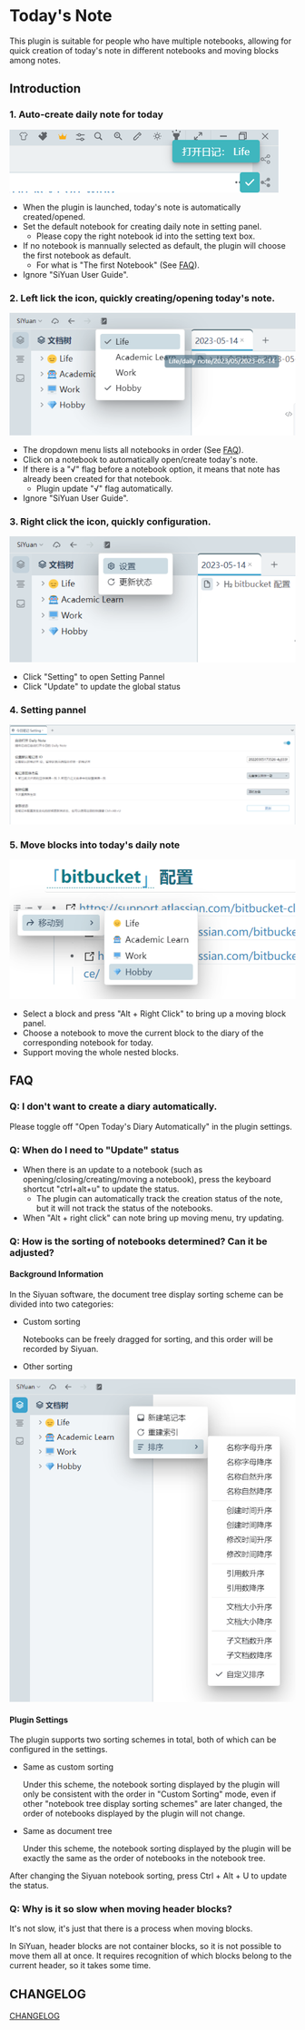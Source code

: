 # Today's Note

This plugin is suitable for people who have multiple notebooks, allowing for quick creation of today's note in different notebooks and moving blocks among notes.


## Introduction

### 1. Auto-create daily note for today

![](asset/AutoOpen.png)

- When the plugin is launched, today's note is automatically created/opened.
- Set the default notebook for creating daily note in setting panel.
    - Please copy the right notebook id into the setting text box.
- If no notebook is mannually selected as default, the plugin will choose the first notebook as default.
    - For what is "The first Notebook" (See [FAQ](#q-how-is-the-sorting-of-notebooks-determined-can-it-be-adjusted)).
- Ignore "SiYuan User Guide".

### 2. Left lick the icon, quickly creating/opening today's note.

![](asset/IconLeftClick.png)

- The dropdown menu lists all notebooks in order (See [FAQ](#q-how-is-the-sorting-of-notebooks-determined-can-it-be-adjusted)).
- Click on a notebook to automatically open/create today's note.
- If there is a "√" flag before a notebook option, it means that note has already been created for that notebook.
    - Plugin update "√" flag automatically.
- Ignore "SiYuan User Guide".

### 3. Right click the icon, quickly configuration.

![](asset/IconRightClick.png)


- Click "Setting" to open Setting Pannel
- Click "Update" to update the global status

### 4. Setting pannel

![](asset/Setting.png)

### 5. Move blocks into today's daily note

![](asset/MoveBlock.png)

- Select a block and press "Alt + Right Click" to bring up a moving block panel.
- Choose a notebook to move the current block to the diary of the corresponding notebook for today.
- Support moving the whole nested blocks.




## FAQ


### Q: I don't want to create a diary automatically.

Please toggle off "Open Today's Diary Automatically" in the plugin settings.

### Q: When do I need to "Update" status

- When there is an update to a notebook (such as opening/closing/creating/moving a notebook), press the keyboard shortcut "ctrl+alt+u" to update the status.
    - The plugin can automatically track the creation status of the note, but it will not track the status of the notebooks.
- When "Alt + right click" can note bring up moving menu, try updating.

### Q: How is the sorting of notebooks determined? Can it be adjusted?

#### Background Information

In the Siyuan software, the document tree display sorting scheme can be divided into two categories:

- Custom sorting

    Notebooks can be freely dragged for sorting, and this order will be recorded by Siyuan.

- Other sorting

![](asset/文档树排序.png)

#### Plugin Settings

The plugin supports two sorting schemes in total, both of which can be configured in the settings.

- Same as custom sorting

    Under this scheme, the notebook sorting displayed by the plugin will only be consistent with the order in "Custom Sorting" mode, even if other "notebook tree display sorting schemes" are later changed, the order of notebooks displayed by the plugin will not change.

- Same as document tree

    Under this scheme, the notebook sorting displayed by the plugin will be exactly the same as the order of notebooks in the notebook tree.

After changing the Siyuan notebook sorting, press Ctrl + Alt + U to update the status.

### Q: Why is it so slow when moving header blocks?

It's not slow, it's just that there is a process when moving blocks.

In SiYuan, header blocks are not container blocks, so it is not possible to move them all at once. It requires recognition of which blocks belong to the current header, so it takes some time.


## CHANGELOG

[CHANGELOG](CHANGELOG.md)
